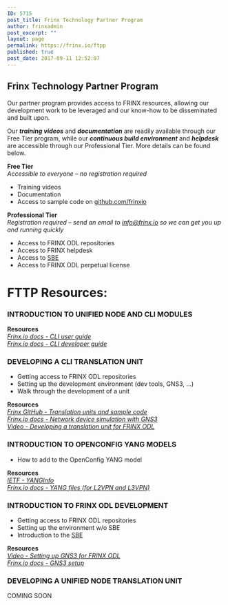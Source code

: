 ```yaml
---
ID: 5715
post_title: Frinx Technology Partner Program
author: frinxadmin
post_excerpt: ""
layout: page
permalink: https://frinx.io/ftpp
published: true
post_date: 2017-09-11 12:52:07
---
```

## Frinx Technology Partner Program

Our partner program provides access to FRINX resources, allowing our development work to be leveraged and our know-how to be disseminated and built upon.

Our ***training videos*** and ***documentation*** are readily available through our Free Tier program, while our ***continuous build environment*** and ***helpdesk*** are accessible through our Professional Tier. More details can be found below.

**Free Tier**  
*Accessible to everyone – no registration required​*

*   ​Training videos​
*   Documentation​
*   Access to sample code on [github.com/frinxio][1]​

​**Professional Tier**  
*Registration required – send an email to <a href="mailto:info@frinx.io" target="_blank">info@frinx.io</a> so we can get you up and running quickly*

*   Access to FRINX ODL repositories​ 
*   Access to FRINX helpdesk​
*   Access to [SBE][2]​
*   Access to FRINX ODL perpetual license​

# FTTP Resources:

### INTRODUCTION TO UNIFIED NODE AND CLI MODULES

**Resources**  
*[Frinx.io docs - CLI user guide][3]  
[Frinx.io docs - CLI developer guide][4]*

### DEVELOPING A CLI TRANSLATION UNIT

*   Getting access to FRINX ODL repositories​ 
*   Setting up the development environment (dev tools, GNS3, …)​ 
*   Walk through the development of a unit ​

**Resources**  
*[Frinx GitHub - Translation units and sample code][5]*  
*[Frinx.io docs - Network device simulation with GNS3][6]*  
*[Video - Developing a translation unit for FRINX ODL][7]*

### INTRODUCTION TO OPENCONFIG YANG MODELS

*   How to add to the OpenConfig YANG model 

**Resources**  
*[IETF - YANG​ Info][8]  
[Frinx.io docs - YANG files (for L2VPN and L3VPN)][9]*

### INTRODUCTION TO FRINX ODL DEVELOPMENT

*   Getting access to FRINX ODL repositories​ 
*   Setting up the environment w/o SBE​
*   Introduction to the [SBE][2]​

**Resources**  
*[Video - Setting up GNS3 for FRINX ODL][10]*  
*[Frinx.io docs - GNS3 setup][6]*

### DEVELOPING A UNIFIED NODE TRANSLATION UNIT

COMING SOON

 [1]: https://github.com/FRINXio
 [2]: https://frinx.io/frinx-documents/sbe-intro.html
 [3]: https://frinx.io/frinx-documents/cli-service-module.html
 [4]: https://frinx.io/frinx-documents/cli-service-module-devguide.html
 [5]: https://github.com/FRINXio/translation-units
 [6]: https://frinx.io/network-device-simulation-with-gns3
 [7]: https://youtu.be/BuP1DnS9u7k
 [8]: https://tools.ietf.org/html/rfc6020
 [9]: https://github.com/FRINXio/postman-collections
 [10]: https://youtu.be/ZmsNR2wTzY8